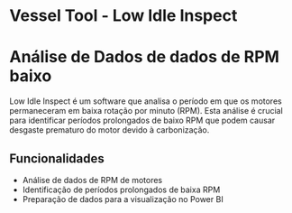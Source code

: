 # Vessel Tool - Low Idle Inspect
# Análise de Dados de dados de RPM baixo

Low Idle Inspect é um software que analisa o período em que os motores permaneceram em baixa rotação por minuto (RPM). Esta análise é crucial para identificar períodos prolongados de baixo RPM que podem causar desgaste prematuro do motor devido à carbonização.

## Funcionalidades

- Análise de dados de RPM de motores
- Identificação de períodos prolongados de baixa RPM
- Preparação de dados para a visualização no Power BI

